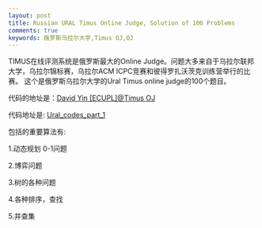 ```yaml
---
layout: post
title: Russian URAL Timus Online Judge, Solution of 100 Problems
comments: true
keywords: 俄罗斯乌拉尔大学,Timus OJ,OJ
---
```


TIMUS在线评测系统是俄罗斯最大的Online Judge。问题大多来自于乌拉尔联邦大学，乌拉尔锦标赛，乌拉尔ACM ICPC竞赛和彼得罗扎沃茨克训练营举行的比赛。
这个是俄罗斯乌拉尔大学的Ural Timus online judge的100个题目。 

代码的地址是：[David Yin [ECUPL]@Timus OJ](http://acm.timus.ru/author.aspx?id=183808&sort=volumedifficulty)

代码地址是: [Ural_codes_part_1](https://github.com/yinhaomin/Ural_codes_part_1)

包括的重要算法有:

1.动态规划 0-1问题

2.博弈问题

3.树的各种问题

4.各种排序，查找

5.并查集

